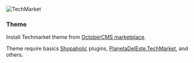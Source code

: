 ![TechMarket](https://i.imgur.com/2pNzJ6e.png)

### Theme
Install Techmarket theme from [OctoberCMS marketplace](https://octobercms.com/theme/planetadeleste-techmarket-store).

Theme require basics [Shopaholic](https://octobercms.com/plugin/lovata-shopaholic) plugins, [PlanetaDelEste.TechMarket](https://octobercms.com/plugin/planetadeleste-techmarket), and others.